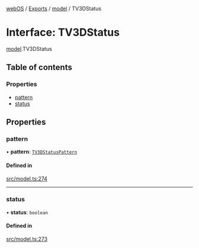 [webOS](../README.md) / [Exports](../modules.md) / [model](../modules/model.md) / TV3DStatus

# Interface: TV3DStatus

[model](../modules/model.md).TV3DStatus

## Table of contents

### Properties

- [pattern](model.TV3DStatus.md#pattern)
- [status](model.TV3DStatus.md#status)

## Properties

### pattern

• **pattern**: [`TV3DStatusPattern`](../enums/model.TV3DStatusPattern.md)

#### Defined in

[src/model.ts:274](https://github.com/Dabolus/webos-tv/blob/a44bbc5/src/model.ts#L274)

___

### status

• **status**: `boolean`

#### Defined in

[src/model.ts:273](https://github.com/Dabolus/webos-tv/blob/a44bbc5/src/model.ts#L273)
